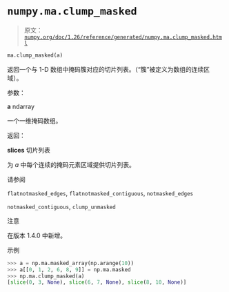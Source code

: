 # `numpy.ma.clump_masked`

> 原文：[`numpy.org/doc/1.26/reference/generated/numpy.ma.clump_masked.html`](https://numpy.org/doc/1.26/reference/generated/numpy.ma.clump_masked.html)

```py
ma.clump_masked(a)
```

返回一个与 1-D 数组中掩码簇对应的切片列表。（“簇”被定义为数组的连续区域）。

参数：

**a** ndarray

一个一维掩码数组。

返回：

**slices** 切片列表

为 *a* 中每个连续的掩码元素区域提供切片列表。

请参阅

`flatnotmasked_edges`, `flatnotmasked_contiguous`, `notmasked_edges`

`notmasked_contiguous`, `clump_unmasked`

注意

在版本 1.4.0 中新增。

示例

```py
>>> a = np.ma.masked_array(np.arange(10))
>>> a[[0, 1, 2, 6, 8, 9]] = np.ma.masked
>>> np.ma.clump_masked(a)
[slice(0, 3, None), slice(6, 7, None), slice(8, 10, None)] 
```
